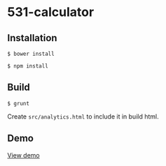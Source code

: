 # 531-calculator

## Installation

`$ bower install`

`$ npm install`

## Build

`$ grunt`

Create `src/analytics.html` to include it in build html.

## Demo

[View demo](http://dev.viklund.fi/531-calculator/)